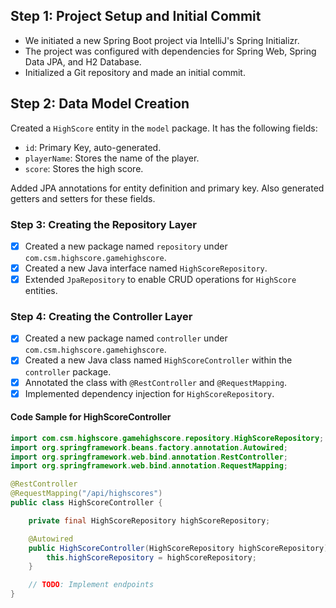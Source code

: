 ## Step 1: Project Setup and Initial Commit

- We initiated a new Spring Boot project via IntelliJ's Spring Initializr.
- The project was configured with dependencies for Spring Web, Spring Data JPA, and H2 Database.
- Initialized a Git repository and made an initial commit.

## Step 2: Data Model Creation

Created a `HighScore` entity in the `model` package. It has the following fields:

- `id`: Primary Key, auto-generated.
- `playerName`: Stores the name of the player.
- `score`: Stores the high score.

Added JPA annotations for entity definition and primary key. Also generated getters and setters for these fields.


### Step 3: Creating the Repository Layer
- [x] Created a new package named `repository` under `com.csm.highscore.gamehighscore`.
- [x] Created a new Java interface named `HighScoreRepository`.
- [x] Extended `JpaRepository` to enable CRUD operations for `HighScore` entities.

### Step 4: Creating the Controller Layer

- [x] Created a new package named `controller` under `com.csm.highscore.gamehighscore`.
- [x] Created a new Java class named `HighScoreController` within the `controller` package.
- [x] Annotated the class with `@RestController` and `@RequestMapping`.
- [x] Implemented dependency injection for `HighScoreRepository`.

#### Code Sample for HighScoreController
```java
import com.csm.highscore.gamehighscore.repository.HighScoreRepository;
import org.springframework.beans.factory.annotation.Autowired;
import org.springframework.web.bind.annotation.RestController;
import org.springframework.web.bind.annotation.RequestMapping;

@RestController
@RequestMapping("/api/highscores")
public class HighScoreController {

    private final HighScoreRepository highScoreRepository;

    @Autowired
    public HighScoreController(HighScoreRepository highScoreRepository) {
        this.highScoreRepository = highScoreRepository;
    }

    // TODO: Implement endpoints
}
